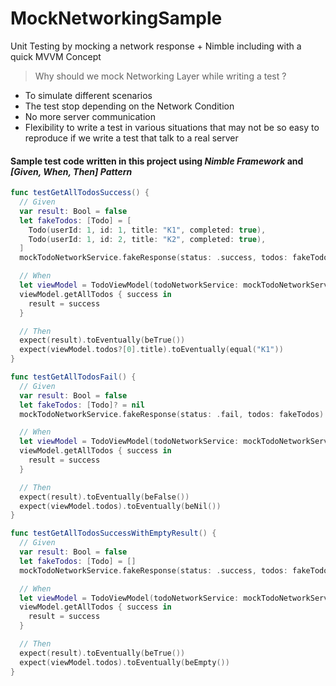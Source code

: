 # MockNetworkingSample
Unit Testing by mocking a network response + Nimble including with a quick MVVM Concept

> Why should we mock Networking Layer while writing a test ?
- To simulate different scenarios
- The test stop depending on the Network Condition
- No more server communication
- Flexibility to write a test in various situations that may not be so easy to reproduce if we write a test that talk to a real server

#### Sample test code written in this project using _Nimble Framework_ and _[Given, When, Then] Pattern_

```swift
func testGetAllTodosSuccess() {
  // Given
  var result: Bool = false
  let fakeTodos: [Todo] = [
    Todo(userId: 1, id: 1, title: "K1", completed: true),
    Todo(userId: 1, id: 2, title: "K2", completed: true),
  ]
  mockTodoNetworkService.fakeResponse(status: .success, todos: fakeTodos)

  // When
  let viewModel = TodoViewModel(todoNetworkService: mockTodoNetworkService)
  viewModel.getAllTodos { success in
    result = success
  }

  // Then
  expect(result).toEventually(beTrue())
  expect(viewModel.todos?[0].title).toEventually(equal("K1"))
}

func testGetAllTodosFail() {
  // Given
  var result: Bool = false
  let fakeTodos: [Todo]? = nil
  mockTodoNetworkService.fakeResponse(status: .fail, todos: fakeTodos)

  // When
  let viewModel = TodoViewModel(todoNetworkService: mockTodoNetworkService)
  viewModel.getAllTodos { success in
    result = success
  }

  // Then
  expect(result).toEventually(beFalse())
  expect(viewModel.todos).toEventually(beNil())
}

func testGetAllTodosSuccessWithEmptyResult() {
  // Given
  var result: Bool = false
  let fakeTodos: [Todo] = []
  mockTodoNetworkService.fakeResponse(status: .success, todos: fakeTodos)

  // When
  let viewModel = TodoViewModel(todoNetworkService: mockTodoNetworkService)
  viewModel.getAllTodos { success in
    result = success
  }

  // Then
  expect(result).toEventually(beTrue())
  expect(viewModel.todos).toEventually(beEmpty())
}
```
